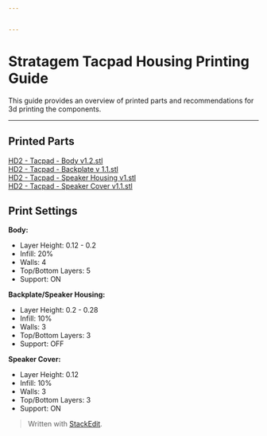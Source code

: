```yaml
---


---
```


<h1 id="stratagem-tacpad-housing-printing-guide">Stratagem Tacpad Housing Printing Guide</h1>
<p>This guide provides an overview of printed parts and recommendations for 3d printing the components.</p>
<hr>
<h2 id="printed-parts"><strong>Printed Parts</strong></h2>
<p><a href="https://github.com/gromprops/Helldivers-2-Stratagem-Tacpad/blob/main/STL/HD2%20-%20Tacpad%20-%20Body%20v1.2.stl" title="HD2 - Tacpad - Body v1.2.stl">HD2 - Tacpad - Body v1.2.stl</a><br>
<a href="https://github.com/gromprops/Helldivers-2-Stratagem-Tacpad/blob/main/STL/HD2%20-%20Tacpad%20-%20Backplate%20v%201.1.stl" title="HD2 - Tacpad - Backplate v 1.1.stl">HD2 - Tacpad - Backplate v 1.1.stl</a><br>
<a href="https://github.com/gromprops/Helldivers-2-Stratagem-Tacpad/blob/main/STL/HD2%20-%20Tacpad%20-%20Speaker%20Housing%20v1.stl" title="HD2 - Tacpad - Speaker Housing v1.stl">HD2 - Tacpad - Speaker Housing v1.stl</a><br>
<a href="https://github.com/gromprops/Helldivers-2-Stratagem-Tacpad/blob/main/STL/HD2%20-%20Tacpad%20-%20Speaker%20Cover%20v1.1.stl" title="HD2 - Tacpad - Speaker Cover v1.1.stl">HD2 - Tacpad - Speaker Cover v1.1.stl</a></p>
<h2 id="print-settings"><strong>Print Settings</strong></h2>
<p><strong>Body:</strong></p>
<ul>
<li>Layer Height: 0.12 - 0.2</li>
<li>Infill: 20%</li>
<li>Walls: 4</li>
<li>Top/Bottom Layers: 5</li>
<li>Support: ON</li>
</ul>
<p><strong>Backplate/Speaker Housing:</strong></p>
<ul>
<li>Layer Height: 0.2 - 0.28</li>
<li>Infill: 10%</li>
<li>Walls: 3</li>
<li>Top/Bottom Layers: 3</li>
<li>Support: OFF</li>
</ul>
<p><strong>Speaker Cover:</strong></p>
<ul>
<li>Layer Height: 0.12</li>
<li>Infill: 10%</li>
<li>Walls: 3</li>
<li>Top/Bottom Layers: 3</li>
<li>Support: ON</li>
</ul>
<blockquote>
<p>Written with <a href="https://stackedit.io/">StackEdit</a>.</p>
</blockquote>

